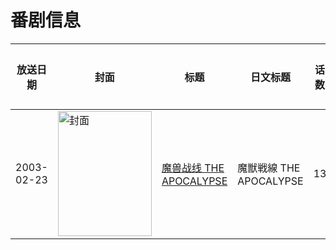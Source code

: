 # 番剧信息

|放送日期|封面|标题|日文标题|话数|评分|评分人数|
|---|---|---|---|---|---|---|
|2003-02-23|<img src="https://lain.bgm.tv/pic/cover/c/61/d4/57607_sB9iy.jpg" alt="封面" style="width:150px;height:200px;object-fit:cover;">|[魔兽战线 THE APOCALYPSE](https://bangumi.tv/subject/57607)|魔獣戦線 THE APOCALYPSE|13|6.2|10人评分|
